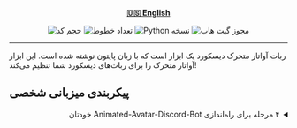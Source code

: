 <div align="center">

[**🇺🇸 English**](../../README.md)

![حجم کد](https://img.shields.io/github/languages/code-size/robonamari/Animated-Avatar-Discord-Bot?style=flat)
![تعداد خطوط](https://tokei.rs/b1/github/robonamari/Animated-Avatar-Discord-Bot?style=flat)
![Python نسخه](https://img.shields.io/badge/python-%5E3.7-blue)
![مجوز گیت هاب](https://img.shields.io/github/license/robonamari/Animated-Avatar-Discord-Bot)

---

</div>

<p dir="rtl">

ربات آواتار متحرک دیسکورد یک ابزار است که با زبان پایتون نوشته شده است. این ابزار آواتار متحرک را برای ربات‌های دیسکورد شما تنظیم می‌کند!

## پیکربندی میزبانی شخصی

<details>
<summary dir="rtl">۴ مرحله برای راه‌اندازی Animated-Avatar-Discord-Bot خودتان</summary>

### ۱. کلون کردن مخزن

```bash
git clone https://github.com/robonamari/Animated-Avatar-Discord-Bot
```

### ۲. نصب پایتون و وابستگی‌ها

پایتون را نصب کنید، سپس وابستگی‌های مورد نیاز را نصب کنید:

```bash
pip install -r requirements.txt
```

### 3. تنظیم اسکریپت

1. نام **.env.example** را به **.env** تغییر دهید.
2. توضیحات کامل متغیرهای محیطی داخل فایل `.env` نوشته شده اند، آن ها را مطابق نیاز تکمیل کنید.

### ۴. اجرای اسکریپت

```bash
python main.py
```

### تمام!

اسکریپت شما باید به طور کامل پیکربندی شده و آماده اجرا باشد!

</details></p>
